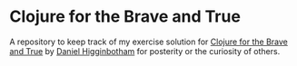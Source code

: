 Clojure for the Brave and True
==============================

A repository to keep track of my exercise solution for [Clojure for the Brave and True](http://www.braveclojure.com/) by [Daniel Higginbotham](http://www.flyingmachinestudios.com) for posterity or the curiosity of others.